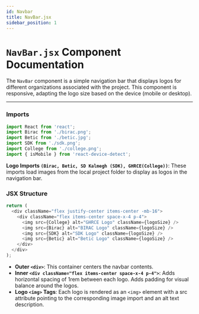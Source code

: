 ```yaml
---
id: Navbar
title: NavBar.jsx
sidebar_position: 1
---
```


# `NavBar.jsx` Component Documentation

The `NavBar` component is a simple navigation bar that displays logos for different organizations associated with the project. This component is responsive, adapting the logo size based on the device (mobile or desktop).

---

### Imports

```javascript
import React from 'react';
import Birac from './birac.png';
import Betic from './betic.jpg';
import SDK from './sdk.png';
import College from './college.png';
import { isMobile } from 'react-device-detect';
```
**Logo Imports `(Birac, Betic, SD Kalmegh (SDK), GHRCE(College))`**: These imports load images from the local project folder to display as logos in the navigation bar.

### JSX Structure

```javascript
return (
  <div className="flex justify-center items-center -mb-16">
    <div className="flex items-center space-x-4 p-4">
      <img src={College} alt="GHRCE Logo" className={logoSize} />
      <img src={Birac} alt="BIRAC Logo" className={logoSize} />
      <img src={SDK} alt="SDK Logo" className={logoSize} />
      <img src={Betic} alt="Betic Logo" className={logoSize} />
    </div>
  </div>
);
```
- **Outer `<div>`**: This container centers the navbar contents.
- **Inner `<div className="flex items-center space-x-4 p-4">`**: Adds horizontal spacing of 1rem between each logo. Adds padding for visual balance around the logos.
- **Logo `<img>` Tags**: Each logo is rendered as an `<img>` element with a src attribute pointing to the corresponding image import and an alt text description.